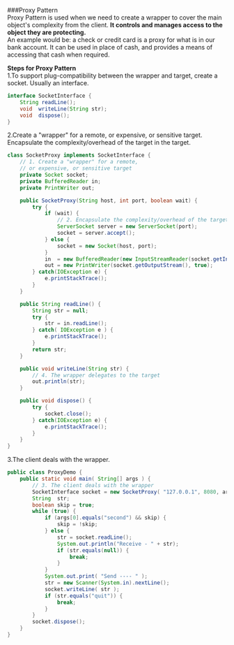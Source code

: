 ###Proxy Pattern   
Proxy Pattern is used when we need to create a wrapper to cover the main object's complexity from the client. **It controls 
and manages access to the object they are protecting.**  
An example would be: a check or credit card is a proxy for what is in our bank account. It can be used in place of cash,
and provides a means of accessing that cash when required. 

**Steps for Proxy Pattern**  
1.To support plug-compatibility between the wrapper and target, create a socket. Usually an interface.
```java
interface SocketInterface {
    String readLine();
    void  writeLine(String str);
    void  dispose();
}
```
2.Create a "wrapper" for a remote, or expensive, or sensitive target. Encapsulate the complexity/overhead of the target in the target.
```java
class SocketProxy implements SocketInterface {
    // 1. Create a "wrapper" for a remote,
    // or expensive, or sensitive target
    private Socket socket;
    private BufferedReader in;
    private PrintWriter out;

    public SocketProxy(String host, int port, boolean wait) {
        try {
            if (wait) {
                // 2. Encapsulate the complexity/overhead of the target in the wrapper
                ServerSocket server = new ServerSocket(port);
                socket = server.accept();
            } else {
                socket = new Socket(host, port);
            }
            in  = new BufferedReader(new InputStreamReader(socket.getInputStream()));
            out = new PrintWriter(socket.getOutputStream(), true);
        } catch(IOException e) {
            e.printStackTrace();
        }
    }

    public String readLine() {
        String str = null;
        try {
            str = in.readLine();
        } catch( IOException e ) {
            e.printStackTrace();
        }
        return str;
    }

    public void writeLine(String str) {
        // 4. The wrapper delegates to the target
        out.println(str);
    }

    public void dispose() {
        try {
            socket.close();
        } catch(IOException e) {
            e.printStackTrace();
        }
    }
}
```
3.The client deals with the wrapper.  
```java
public class ProxyDemo {
    public static void main( String[] args ) {
        // 3. The client deals with the wrapper
        SocketInterface socket = new SocketProxy( "127.0.0.1", 8080, args[0].equals("first") ? true : false );
        String  str;
        boolean skip = true;
        while (true) {
            if (args[0].equals("second") && skip) {
                skip = !skip;
            } else {           
                str = socket.readLine();
                System.out.println("Receive - " + str);
                if (str.equals(null)) {
                    break;
                }
            }
            System.out.print( "Send ---- " );
            str = new Scanner(System.in).nextLine();
            socket.writeLine( str );
            if (str.equals("quit")) {
                break;
            }
        }
        socket.dispose();
    }
}
```

 